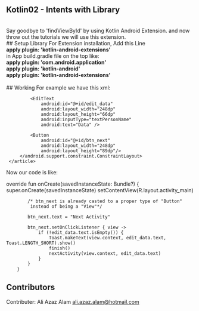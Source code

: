   ## Kotlin02 - Intents with Library
 <br>
  Say goodbye to 'findViewById' by using Kotlin Android Extension. and now throw out the tutorials we will use this extension.
 <br>
 ## Setup Library
 For Extension installation, Add this Line <br>
     <article>
        <strong>apply plugin: 'kotlin-android-extensions'</strong>
     </article>
 in App build.gradle file on the top like:
     <article>
         <strong>apply plugin: 'com.android.application'</strong><br>
         <strong>apply plugin: 'kotlin-android'</strong><br>
         <strong>apply plugin: 'kotlin-android-extensions'</strong>
      </article>
 <br>
 ## Working
 For example we have this xml:<br>
     <article>
         <android.support.constraint.ConstraintLayout
             android:layout_width="match_parent"
             android:layout_height="match_parent">

             <EditText
                 android:id="@+id/edit_data"
                 android:layout_width="248dp"
                 android:layout_height="66dp"
                 android:inputType="textPersonName"
                 android:text="Data" />

             <Button
                 android:id="@+id/btn_next"
                 android:layout_width="248dp"
                 android:layout_height="89dp"/>
         </android.support.constraint.ConstraintLayout>
     </article>

  Now our code is like: <br>
  <article>
    override fun onCreate(savedInstanceState: Bundle?) {
            super.onCreate(savedInstanceState)
            setContentView(R.layout.activity_main)

            /* btn_next is already casted to a proper type of "Button"
             instead of being a "View"*/

            btn_next.text = "Next Activity"

            btn_next.setOnClickListener { view ->
                if (!edit_data.text.isEmpty()) {
                    Toast.makeText(view.context, edit_data.text, Toast.LENGTH_SHORT).show()
                    finish()
                    nextActivity(view.context, edit_data.text)
                }
            }
        }
  </article>

 ## Contributors

 Contributer: Ali Azaz Alam <ali.azaz.alam@hotmail.com>
